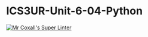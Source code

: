# ICS3UR-Unit-6-04-Python

[![Mr Coxall's Super Linter](https://github.com/KaitlynIp64/ICS3UR-Unit-6-04-Python/workflows/Mr%20Coxall's%20Super%20Linter/badge.svg)](https://github.com/KaitlynIp64/ICS3UR-Unit-6-04-Python/actions/)
